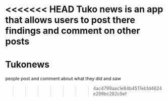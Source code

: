 <<<<<<< HEAD
Tuko news is an app that allows users to post there findings and comment on other posts
=======
# Tukonews
people post and comment about what they did and saw

>>>>>>> 4ac4799aac1e84b4517eb1d4624e298bc282c9ef
